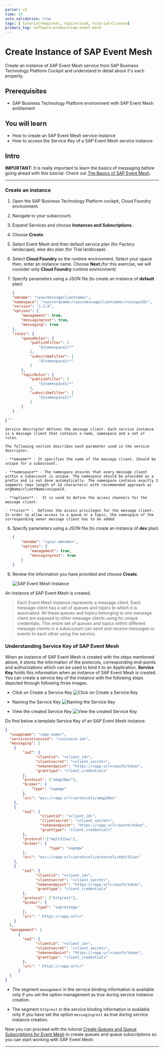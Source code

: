 ```yaml
---
parser: v2
time: 15
auto_validation: true
tags: [ tutorial>beginner, topic>cloud, tutorial>license]
primary_tag: software-product>sap-event-mesh
---
```


# Create Instance of SAP Event Mesh
<!-- description -->  Create an instance of SAP Event Mesh service from SAP Business Technology Platform Cockpit and understand in detail about it's each property.  

## Prerequisites
- SAP Business Technology Platform environment with SAP Event Mesh entitlement  

## You will learn
  - How to create an SAP Event Mesh service instance
  - How to access the Service Key of a SAP Event Mesh service instance


## Intro
**IMPORTANT:** It is really important to learn the basics of messaging before going ahead with this tutorial. Check out [The Basics of SAP Event Mesh](cp-enterprisemessaging-learn-messaging-concepts).


---


### Create an instance


1. Open the SAP Business Technology Platform cockpit, Cloud Foundry environment.

2. Navigate to your subaccount.

3. Expand Services and choose **Instances and Subscriptions**.

4. Choose **Create**.

5. Select Event Mesh and then default service plan (for Factory landscape), else dev plan (for Trial landscape).

6. Select **Cloud Foundry** as the runtime environment. Select your space then, enter an instance name. Choose **Next**.(for this exercise, we will consider only **Cloud Foundry** runtime environment)

7. Specify parameters using a JSON file (to create an instance of **default** plan)

    ```JSON
    {
    "emname": "<yourmessageclientname>",
    "namespace": "<yourorgname>/<yourmessageclientname>/<uniqueID>",
    "version": "1.1.0",
    "options": {
        "management": true,
        "messagingrest": true,
        "messaging": true
    },
	"rules": {
        "queueRules": {
            "publishFilter": [
                "${namespace}/*"
            ],
            "subscribeFilter": [
                "${namespace}/*"
            ]
        },
        "topicRules": {
            "publishFilter": [
                "${namespace}/*"
            ],
            "subscribeFilter": [
                "${namespace}/*"
            ]
        }
    }
}
    ```



    Service descriptor defines the message client. Each service instance is a message client that contains a name, namespace and a set of rules.

    The following section describes each parameter used in the service descriptor.

    - **emname** - It specifies the name of the message client. Should be unique for a subaccount.

    - **namespace** - The namespace ensures that every message client within a subaccount is unique. The namespace should be provided as a prefix and is not done automatically. The namespace contains exactly 3 segments (max length of 24 characters) with recommended approach as orgName/clientName/uniqueId.

    - **options** -  It is used to define the access channels for the message client.

    - **rules** -  Defines the access privileges for the message client. In order to allow access to a queue or a topic, the namespace of the corresponding owner message client has to be added

8. Specify parameters using a JSON file (to create an instance of **dev** plan)
    ```JSON
    {
    	"emname": "<your-emname>",
    	"options": {
    		"management": true,
    		"messagingrest": true
    	}
    }
    ```
9. Review the information you have provided and choose **Create**.

      ![SAP Event Mesh Instance](em-instance-creation.PNG)

  An instance of SAP Event Mesh is created.

>Each Event Mesh instance represents a message client. Each message client has a set of queues and topics to which it is associated. All these queues and topics belonging to one message client are exposed to other message clients using its unique credentials. This entire set of queues and topics within different message clients in a subaccount can send and receive messages or events to each other using the service.  



### Understanding Service Key of SAP Event Mesh


When an instance of SAP Event Mesh is created with the steps mentioned above, it stores the information of the protocols, corresponding end-points and authorizations which can be used to bind it to an Application. **Service Key** holds this information when an instance of SAP Event Mesh is created.
You can create a service key of the instance with the following steps depicted through following three images.

  - Click on Create a Service Key
  ![Click on Create a Service Key](ServiceKeys1.png)

  - Naming the Service Key
  ![Naming the Service Key](ServiceKeys2.png)

  - View the created Service Key
  ![View the created Service Key](ServiceKeys3.png)

Do find below a template Service Key of an SAP Event Mesh instance.
```JSON
{
  "xsappname": "<app-name>",
  "serviceinstanceid": "<instance-id>",
  "messaging": [
    {
        "oa2": {
              "clientid": "<client_id>",
              "clientsecret": "<client_secret>",
              "tokenendpoint": "https://<app-url>/oauth/token",
              "granttype": "client_credentials"
        },
        "protocol": ["amqp10ws"],
        "broker": {
            "type": "sapmgw"
        },
        "uri": "wss://<app-url>/protocols/amqp10ws"
    },
    {
        "oa2": {
                "clientid": "<client_id>",
                "clientsecret": "<client_secret>",
                "tokenendpoint": "https://<app-url>/oauth/token",
                "granttype": "client_credentials"
        },
        "protocol":["mqtt311ws"],
        "broker": {
                    "type": "sapmgw"
        },
        "uri": "wss://<app-url>/protocols/protocols/mqtt311ws"
    },
    {
        "oa2": {
              "clientid": "<client_id>",
              "clientsecret": "<client_secret>",
              "tokenendpoint": "https://<app-url>/oauth/token",
              "granttype": "client_credentials"
        },
        "protocol": ["httprest"],
        "broker": {
              "type": "saprestmgw"
        },
        "uri": " https://<app-url>/"
    }
  ],
  "management": [
      {
        "oa2": {
              "clientid": "<client_id>",
              "clientsecret": "<client_secret>",
              "tokenendpoint": "https://<app-url>/oauth/token",
              "granttype": "client_credentials"
        },
        "uri": " https://<app-url>/"
      }
  ]
}

```
 - The segment `management` in the service binding information is available only if you set the option management as true during service instance creation.

 - The segment `httprest` in the service binding information is available only if you have set the option `messagingrest` as true during service instance creation.

Now you can proceed with the tutorial [Create Queues and Queue Subscriptions for Event Mesh](cp-enterprisemessaging-queue-queuesubscription) to create queues and queue subscriptions so you can start working with SAP Event Mesh.





---
